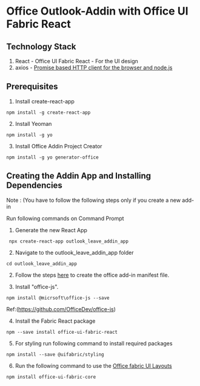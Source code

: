 


# **Office Outlook-Addin with Office UI Fabric React**

## **Technology Stack**
1) React - Office UI Fabric React - For the UI design
2) axios - [Promise based HTTP client for the browser and node.js](https://github.com/axios/axios) 



## **Prerequisites**

1)	Install create-react-app
```
npm install -g create-react-app
```

2)	Install Yeoman
```
npm install -g yo
```

3) Install Office Addin  Project Creator

```
npm install -g yo generator-office
```

## Creating the Addin App and Installing Dependencies 

Note : (You have to follow the following steps only if you create a new add-in

Run following commands on Command Prompt

1) Generate the new React App

```
 npx create-react-app outlook_leave_addin_app
```
2) Navigate to the outlook_leave_addin_app folder

```
cd outlook_leave_addin_app
```

2) Follow the steps [here](https://docs.microsoft.com/en-us/office/dev/add-ins/excel/excel-add-ins-get-started-react#generate-the-manifest-file-and-sideload-the-add-in) to create the office add-in manifest file.

3) Install "office-js".

```
npm install @micrsoft\office-js --save   
```
 Ref:(https://github.com/OfficeDev/office-js)

4) Install the Fabric React package 

```
npm --save install office-ui-fabric-react
```

5) For styling run following command to install required packages

```
npm install --save @uifabric/styling
```

6) Run the following command to use the [Office fabric UI Layouts](https://developer.microsoft.com/en-us/fabric#/styles/layout)

```
npm install office-ui-fabric-core
```

  
